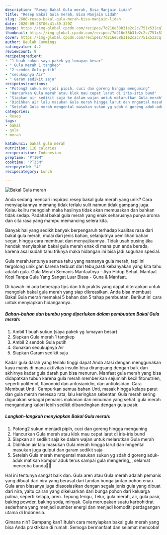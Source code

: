 ```yaml
---
description: "Resep Bakal Gula merah, Bisa Manjain Lidah"
title: "Resep Bakal Gula merah, Bisa Manjain Lidah"
slug: 2608-resep-bakal-gula-merah-bisa-manjain-lidah
date: 2020-09-28T06:41:39.329Z
image: https://img-global.cpcdn.com/recipes/7d216e38b31e2c2c/751x532cq70/bakal-gula-merah-foto-resep-utama.jpg
thumbnail: https://img-global.cpcdn.com/recipes/7d216e38b31e2c2c/751x532cq70/bakal-gula-merah-foto-resep-utama.jpg
cover: https://img-global.cpcdn.com/recipes/7d216e38b31e2c2c/751x532cq70/bakal-gula-merah-foto-resep-utama.jpg
author: Beulah Cummings
ratingvalue: 4.2
reviewcount: 9
recipeingredient:
- "1 buah sukun saya pakek yg lumayan besar"
- " Gula merah 1 tangkep"
- "2 sendok Gula putih"
- "secukupnya Air"
- " Garam sedikit saja"
recipeinstructions:
- "Potong2 sukun menjadi pipih, cuci dan goreng hingga menguning"
- "Hancurkan Gula merah atau klok mau cepat larut di iris-iris bund"
- "Siapkan air sedikit saja ke dalam wajan untuk melarutkan Gula merah"
- "Didihkan air lalu masukan Gula merah hingga larut dan mngental masukan juga gulput dan garam sedikit saja"
- "Setelah Gula merah mengental masukan sukun yg sdah d goreng aduk-aduk matikan kompor aduk terus sampai gula mengering,,, selamat mencoba bunda🤗🤗"
categories:
- Resep
tags:
- bakal
- gula
- merah

katakunci: bakal gula merah 
nutrition: 116 calories
recipecuisine: Indonesian
preptime: "PT10M"
cooktime: "PT33M"
recipeyield: "4"
recipecategory: Lunch

---
```



![Bakal Gula merah](https://img-global.cpcdn.com/recipes/7d216e38b31e2c2c/751x532cq70/bakal-gula-merah-foto-resep-utama.jpg)

Anda sedang mencari inspirasi resep bakal gula merah yang unik? Cara menyiapkannya memang tidak terlalu sulit namun tidak gampang juga. Kalau keliru mengolah maka hasilnya tidak akan memuaskan dan bahkan tidak sedap. Padahal bakal gula merah yang enak seharusnya punya aroma dan cita rasa yang mampu memancing selera kita.

Banyak hal yang sedikit banyak berpengaruh terhadap kualitas rasa dari bakal gula merah, mulai dari jenis bahan, selanjutnya pemilihan bahan segar, hingga cara membuat dan menyajikannya. Tidak usah pusing jika hendak menyiapkan bakal gula merah enak di mana pun anda berada, karena asal sudah tahu triknya maka hidangan ini bisa jadi suguhan spesial.

Gula merah.tentunya semua tahu yang namanya gula merah, tapi ini tergolong unik gan karena terbuat dari tebu,pasti kebanyakan yang kita tahu adalah gula. Gula Merah Semanis Manfaatnya - Ayo Hidup Sehat. Manfaat Kopi Tanpa Gula Yang Sangat Luar Biasa - Guna &amp; Manfaat.


Di bawah ini ada beberapa tips dan trik praktis yang dapat diterapkan untuk mengolah bakal gula merah yang siap dikreasikan. Anda bisa membuat Bakal Gula merah memakai 5 bahan dan 5 tahap pembuatan. Berikut ini cara untuk menyiapkan hidangannya.

<!--inarticleads1-->

##### Bahan-bahan dan bumbu yang diperlukan dalam pembuatan Bakal Gula merah:

1. Ambil 1 buah sukun (saya pakek yg lumayan besar)
1. Siapkan  Gula merah 1 tangkep
1. Ambil 2 sendok Gula putih
1. Gunakan secukupnya Air
1. Siapkan  Garam sedikit saja


Kadar gula darah yang terlalu tinggi dapat Anda atasi dengan menggunakan kayu manis di mana aktivitas insulin bisa dirangsang dengan baik dan akhirnya kadar gula darah pun bisa menurun. Manfaat gula merah yang bisa didapatkan tubuh karena gula merah memberikan sejumlah kecil fitonutrien, seperti polifenol, flavonoid dan antosianidin, dan antioksidan. Cara Membuat Unti : Campurkan semua bahan Unti, masak hingga kelapa parut dan gula merah meresap rata, lalu keringkan sebentar. Gula merah sering digunakan sebagai pemanis makanan dan minuman yang sehat. gula merah mengandung kalori lebih sedikit dibandingkan dengan gula pasir. 

<!--inarticleads2-->

##### Langkah-langkah menyiapkan Bakal Gula merah:

1. Potong2 sukun menjadi pipih, cuci dan goreng hingga menguning
1. Hancurkan Gula merah atau klok mau cepat larut di iris-iris bund
1. Siapkan air sedikit saja ke dalam wajan untuk melarutkan Gula merah
1. Didihkan air lalu masukan Gula merah hingga larut dan mngental masukan juga gulput dan garam sedikit saja
1. Setelah Gula merah mengental masukan sukun yg sdah d goreng aduk-aduk matikan kompor aduk terus sampai gula mengering,,, selamat mencoba bunda🤗🤗


Hal ini tentunya sangat baik dan. Gula aren atau Gula merah adalah pemanis yang dibuat dari nira yang berasal dari tandan bunga jantan pohon enau. Gula aren biasanya juga diasosiasikan dengan segala jenis gula yang dibuat dari nira, yaitu cairan yang dikeluarkan dari bunga pohon dari keluarga palma, seperti kelapa, aren. Tepung terigu, Telur, gula merah, air, gula pasir, baking powder, baking soda, minyak. Gula merupakan suatu karbohidrat sederhana yang menjadi sumber energi dan menjadi komoditi perdagangan utama di Indonesia. 

Gimana nih? Gampang kan? Itulah cara menyiapkan bakal gula merah yang bisa Anda praktikkan di rumah. Semoga bermanfaat dan selamat mencoba!

